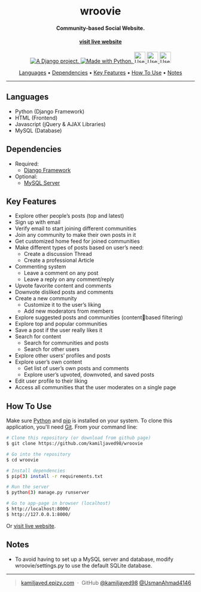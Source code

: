 
<h1 align="center">
  <br>
  wroovie
  <br>
</h1>

<h4 align="center">Community-based Social Website.</h4>
<h4 align="center">
	<a href="https://wroovie.pythonanywhere.com/"> visit live website 
	</a>
</h4>
<p></p>

<p align="center">
	<a href="http://www.djangoproject.com/">
		<img src="https://www.djangoproject.com/m/img/badges/djangoproject120x25.gif" border="0" alt="A Django project." title="A Django project."/>
	</a>
  <a href="https://www.python.org/">
		<img src="http://ForTheBadge.com/images/badges/made-with-python.svg" alt=" Made with Python.">
  </a>
  <a href="https://www.w3.org/standards/webdesign/htmlcss">
		<img src="http://ForTheBadge.com/images/badges/uses-html.svg" height="30px" alt="Uses HTML.">
  </a>
  <a href="https://www.w3.org/standards/webdesign/htmlcss">
		<img src="http://ForTheBadge.com/images/badges/uses-css.svg" height="30px" alt="Uses CSS.">
  </a>
  <a href="https://developer.mozilla.org/en-US/docs/Web/JavaScript">
		<img src="http://ForTheBadge.com/images/badges/uses-js.svg" height="30px" alt="Uses JavaScript.">
  </a>
</p>

<p align="center">
  <a href="#languages">Languages</a> •
  <a href="#dependencies">Dependencies</a> •
  <a href="#key-features">Key Features</a> •
  <a href="#how-to-use">How To Use</a> •
  <a href="#notes">Notes</a>
</p>

<hr>

## Languages

* Python (Django Framework)
* HTML (Frontend)
* Javascript (jQuery & AJAX Libraries)
* MySQL (Database)

## Dependencies

* Required:
  - [Django Framework](https://www.djangoproject.com/)
* Optional:
  - [MySQL Server](https://dev.mysql.com/downloads/)

## Key Features

* Explore other people’s posts (top and latest)
* Sign up with email
* Verify email to start joining different communities
* Join any community to make their own posts in it
* Get customized home feed for joined communities
* Make different types of posts based on user’s need:
  - Create a discussion Thread
  - Create a professional Article
* Commenting system
  - Leave a comment on any post
  - Leave a reply on any comment/reply
* Upvote favorite content and comments
* Downvote disliked posts and comments
* Create a new community
  - Customize it to the user’s liking
  - Add new moderators from members
* Explore suggested posts and communities (contentbased filtering)
* Explore top and popular communities
* Save a post if the user really likes it
* Search for content
  - Search for communities and posts
  - Search for other users
* Explore other users’ profiles and posts 
* Explore user’s own content
  - Get list of user’s own posts and comments
  - Explore user’s upvoted, downvoted, and 
saved posts
* Edit user profile to their liking
* Access all communities that the user moderates on a single page


## How To Use

Make sure [Python](https://www.python.org/) and [pip](https://pip.pypa.io/en/stable/installing/) is installed on your system. 
To clone this application, you'll need [Git](https://git-scm.com). From your command line:

```bash
# Clone this repository (or download from github page)
$ git clone https://github.com/kamiljaved98/wroovie

# Go into the repository
$ cd wroovie

# Install dependencies
$ pip(3) install -r requirements.txt

# Run the server
$ python(3) manage.py runserver

# Go to app-page in browser (localhost)
$ http://localhost:8000/
$ http://127.0.0.1:8000/
```
Or 	<a href="https://wroovie.pythonanywhere.com/">   visit live website</a>.

## Notes

* To avoid having to set up a MySQL server and database, modify wroovie/settings.py to use the default SQLite database.

---

> [kamiljaved.epizy.com](http://kamiljaved.epizy.com/) &nbsp;&middot;&nbsp;
> GitHub [@kamiljaved98](https://github.com/kamiljaved98) [@UsmanAhmad4146](https://github.com/UsmanAhmad4146)

